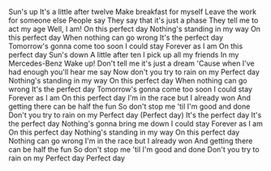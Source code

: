 Sun's up
It's a little after twelve
Make breakfast for myself
Leave the work for someone else
People say
They say that it's just a phase
They tell me to act my age
Well, I am!
On this perfect day
Nothing's standing in my way
On this perfect day
When nothing can go wrong
It's the perfect day
Tomorrow's gonna come too soon
I could stay
Forever as I am
On this perfect day
Sun's down
A little after ten
I pick up all my friends
In my Mercedes-Benz
Wake up!
Don't tell me it's just a dream
'Cause when I've had enough you'll hear me say
Now don't you try to rain on my
Perfect day
Nothing's standing in my way
On this perfect day
When nothing can go wrong
It's the perfect day
Tomorrow's gonna come too soon
I could stay
Forever as I am
On this perfect day
I'm in the race but I already won
And getting there can be half the fun
So don't stop me 'til I'm good and done
Don't you try to rain on my
Perfect day (Perfect day)
It's the perfect day
It's the perfect day
Nothing's gonna bring me down
I could stay
Forever as I am
On this perfect day
Nothing's standing in my way
On this perfect day
Nothing can go wrong
I'm in the race but I already won
And getting there can be half the fun
So don't stop me 'til I'm good and done
Don't you try to rain on my
Perfect day
Perfect day
